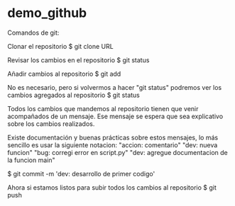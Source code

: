 # demo_github

Comandos de git:

Clonar el repositorio
$ git clone URL

Revisar los cambios en el repositorio
$ git status

Añadir cambios al repositorio
$ git add

No es necesario, pero si volvermos a hacer "git status"
podremos ver los cambios agregados al repositorio
$ git status

Todos los cambios que mandemos al repositorio
tienen que venir acompañados de un mensaje.
Ese mensaje se espera que sea explicativo sobre
los cambios realizados.

Existe documentación y buenas prácticas sobre estos mensajes,
lo más sencillo es usar la siguiente notacion: "accion: comentario"
"dev: nueva funcion"
"bug: corregi error en script.py"
"dev: agregue documentacion de la funcion main"

$ git commit -m 'dev: desarrollo de primer codigo'

Ahora si estamos listos para subir todos los cambios al repositorio
$ git push

